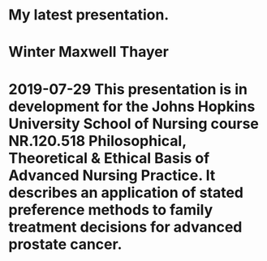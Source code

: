 # My latest presentation.
# Winter Maxwell Thayer

# 2019-07-29 This presentation is in development for the Johns Hopkins University School of Nursing course NR.120.518 Philosophical, Theoretical & Ethical Basis of Advanced Nursing Practice. It describes an application of stated preference methods to family treatment decisions for advanced prostate cancer.

